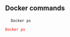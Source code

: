 ## Docker commands

```  ``` 
``` Docker ps ``` 

<span style="color: red;">``` Docker ps ``` </span>
